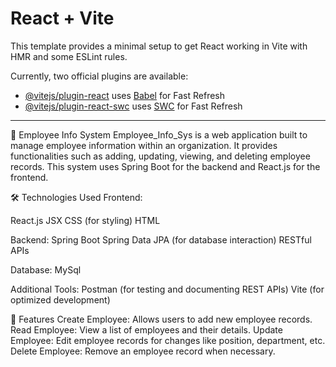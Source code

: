 # React + Vite

This template provides a minimal setup to get React working in Vite with HMR and some ESLint rules.

Currently, two official plugins are available:

- [@vitejs/plugin-react](https://github.com/vitejs/vite-plugin-react/blob/main/packages/plugin-react/README.md) uses [Babel](https://babeljs.io/) for Fast Refresh
- [@vitejs/plugin-react-swc](https://github.com/vitejs/vite-plugin-react-swc) uses [SWC](https://swc.rs/) for Fast Refresh

-------------------------------------------------------




🚀 Employee Info System
Employee_Info_Sys is a web application built to manage employee information within an organization. It provides functionalities such as adding, updating, viewing, and deleting employee records. This system uses Spring Boot for the backend and React.js for the frontend.

🛠️ Technologies Used
Frontend:

React.js
JSX
CSS (for styling)
HTML

Backend:
Spring Boot
Spring Data JPA (for database interaction)
RESTful APIs

Database:
MySql

Additional Tools:
Postman (for testing and documenting REST APIs)
Vite (for optimized development)

🎯 Features
Create Employee: Allows users to add new employee records.
Read Employee: View a list of employees and their details.
Update Employee: Edit employee records for changes like position, department, etc.
Delete Employee: Remove an employee record when necessary.


